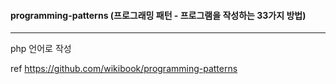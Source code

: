 #### programming-patterns (프로그래밍 패턴 - 프로그램을 작성하는 33가지 방법)
---

php 언어로 작성

ref https://github.com/wikibook/programming-patterns
